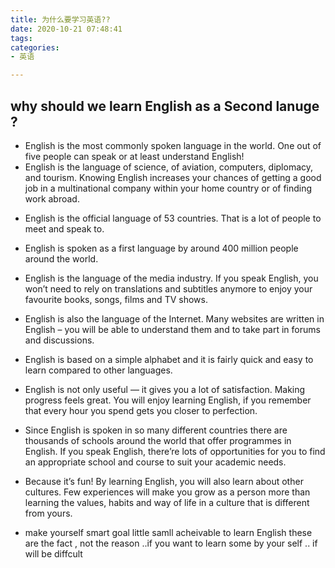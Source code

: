 ```yaml
---
title: 为什么要学习英语??
date: 2020-10-21 07:48:41
tags:
categories:
- 英语

---
```


## why should we learn English as a Second lanuge ?

- English is the most commonly spoken language in the world. One out of five people can speak or at least understand English!
- English is the language of science, of aviation, computers, diplomacy, and tourism. Knowing English increases your chances of getting a good job in a multinational company within your home country or of finding work abroad.
<!-- more -->
+ English is the official language of 53 countries. That is a lot of people to meet and speak to.
+ English is spoken as a first language by around 400 million people around the world.
+ English is the language of the media industry. If you speak English, you won’t need to rely on translations and subtitles anymore to enjoy your favourite books, songs, films and TV shows.
+ English is also the language of the Internet. Many websites are written in English – you will be able to understand them and to take part in forums and discussions.
+ English is based on a simple alphabet and it is fairly quick and easy to learn compared to other languages.
+ English is not only useful — it gives you a lot of satisfaction. Making progress feels great. You will enjoy learning English, if you remember that every hour you spend gets you closer to perfection.

+ Since English is spoken in so many different countries there are thousands of schools around the world that offer programmes in English. If you speak English, there’re lots of opportunities for you to find an appropriate school and course to suit your academic needs.
+ Because it’s fun! By learning English, you will also learn about other cultures. Few experiences will make you grow as a person more than learning the values, habits and way of life in a culture that is different from yours.
- make yourself smart goal   little samll acheivable to learn English 
 these are the fact , not the reason ..if you want to learn some by your self .. if will be diffcult 